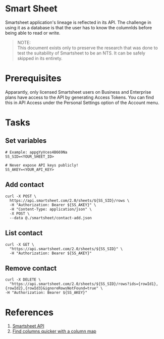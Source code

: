 # Smart Sheet
Smartsheet application's lineage is reflected in its API. The challenge in 
using it as a database is that the user has to know the columnIds before
being able to read or write.

> NOTE: <br>
> This document exists only to preserve the research that was done to
> test the suitability of Smartsheet to be an NTS. It can be safely 
> skipped in its entirety.
>

# Prerequisites
Apparantly, only licensed Smartsheet users on Business and Enterprise
plans have access to the API by generating Access Tokens. You can find this
in API Access under the Personal Settings option of the Account menu.

# Tasks
## Set variables
```shell
# Example: appgYyVces4B669Na
SS_SID=<YOUR_SHEET_ID>

# Never expose API keys publicly!
SS_AKEY=<YOUR_API_KEY>
```

## Add contact
```shell
curl -X POST \
  https://api.smartsheet.com/2.0/sheets/${SS_SID}/rows \
  -H "Authorization: Bearer ${SS_AKEY}" \
  -H "Content-Type: application/json" \
  -X POST \
  --data @./smartsheet/contact-add.json
```

## List contact
```shell
curl -X GET \
  "https://api.smartsheet.com/2.0/sheets/${SS_SID}" \
  -H "Authorization: Bearer ${SS_AKEY}"
```

## Remove contact
```shell
curl -X DELETE \
  "https://api.smartsheet.com/2.0/sheets/${SS_SID}/rows?ids={rowId1},{rowId2},{rowId3}&ignoreRowsNotFound=true" \
-H "Authorization: Bearer ${SS_AKEY}"
```

# References
1. [Smartsheet API](https://smartsheet-platform.github.io/api-docs/)
2. [Find columns quicker with a column map](https://developers.smartsheet.com/blog/find-columns-quicker-with-a-column-map)
